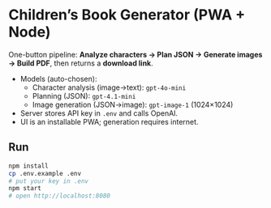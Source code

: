 # Children’s Book Generator (PWA + Node)
One-button pipeline: **Analyze characters → Plan JSON → Generate images → Build PDF**, then returns a **download link**.
- Models (auto-chosen): 
  - Character analysis (image→text): `gpt-4o-mini`
  - Planning (JSON): `gpt-4.1-mini`
  - Image generation (JSON→image): `gpt-image-1` (1024×1024)
- Server stores API key in `.env` and calls OpenAI.
- UI is an installable PWA; generation requires internet.

## Run
```bash
npm install
cp .env.example .env
# put your key in .env
npm start
# open http://localhost:8080
```
